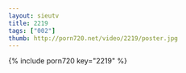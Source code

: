 ```yaml
--- 
layout: sieutv
title: 2219
tags: ["002"]
thumb: http://porn720.net/video/2219/poster.jpg
---
```

{% include porn720 key="2219" %} 
